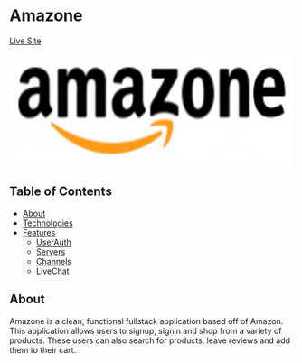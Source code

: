 # Amazone

[Live Site](https://amazonee.herokuapp.com/#/)

<img src="/app/assets/images/amazone.png" width="620" height="200" />

## Table of Contents
* [About](#About)
* [Technologies](#Technologies)
* [Features](#Features)
    * [UserAuth](#UserAuth)
    * [Servers](#Servers)
    * [Channels](#Channels)
    * [LiveChat](#LiveChat)

## About
Amazone is a clean, functional fullstack application based off of Amazon. This application allows users to signup, signin and shop from a variety of products. These users can also search for products, leave reviews and add them to their cart.
